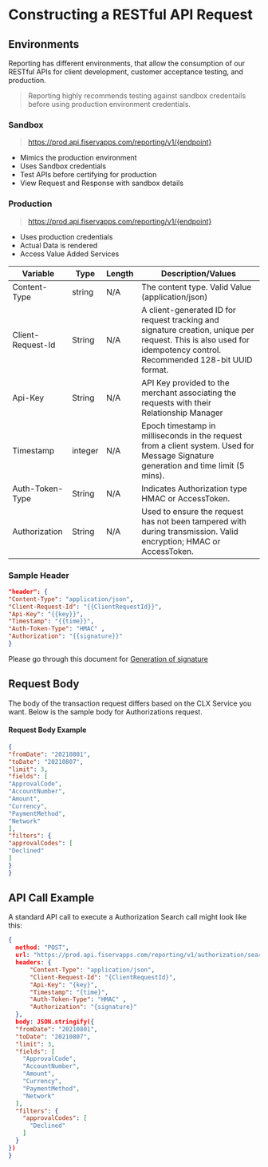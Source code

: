 # Constructing a RESTful API Request

## Environments

Reporting has different environments, that allow the consumption of our RESTful APIs for client development, customer acceptance testing, and production.

> Reporting highly recommends testing against sandbox credentails before using production environment credentials.

### Sandbox
> https://prod.api.fiservapps.com/reporting/v1/{endpoint}

- Mimics the production environment
- Uses Sandbox credentials
- Test APIs before certifying for production
- View Request and Response with sandbox details

### Production 
> https://prod.api.fiservapps.com/reporting/v1/{endpoint}

- Uses production credentials
- Actual Data is rendered 
- Access Value Added Services

Variable | Type | Length | Description/Values
--- | --- | --- | ---
Content-Type | string | N/A | The content type. Valid Value (application/json)
Client-Request-Id | String | N/A | A client-generated ID for request tracking and signature creation, unique per request. This is also used for idempotency control. Recommended 128-bit UUID format.
Api-Key | String | N/A | API Key provided to the merchant associating the requests with their Relationship Manager
Timestamp | integer | N/A | Epoch timestamp in milliseconds in the request from a client system. Used for Message Signature generation and time limit (5 mins).
Auth-Token-Type | String | N/A | Indicates Authorization type HMAC or AccessToken.
Authorization | String | N/A |Used to ensure the request has not been tampered with during transmission. Valid encryption; HMAC or AccessToken.

### Sample Header

```json
"header": {
"Content-Type": "application/json",
"Client-Request-Id": "{{ClientRequestId}}",
"Api-Key": "{{key}}",
"Timestamp": "{{time}}",
"Auth-Token-Type": "HMAC" ,
"Authorization": "{{signature}}"
}
```
Please go through this document for [Generation of signature](?path=docs/APIs/hmac-authentication.md) 
## Request Body

The body of the transaction request differs based on the CLX Service you want. Below is the sample body for Authorizations request.

#### Request Body Example

```json
{
"fromDate": "20210801",
"toDate": "20210807",
"limit": 3,
"fields": [
"ApprovalCode",
"AccountNumber",
"Amount",
"Currency",
"PaymentMethod",
"Network"
],
"filters": {
"approvalCodes": [
"Declined"
]
}
}
```

## API Call Example

A standard API call to execute a Authorization Search call might look like this:

```json
{
  method: "POST",
  url: "https://prod.api.fiservapps.com/reporting/v1/authorization/search",
  headers: {
      "Content-Type": "application/json",
      "Client-Request-Id": "{ClientRequestId}",
      "Api-Key": "{key}",
      "Timestamp": "{time}",
      "Auth-Token-Type": "HMAC" ,
      "Authorization": "{signature}"
  },
  body: JSON.stringify({
  "fromDate": "20210801",
  "toDate": "20210807",
  "limit": 3,
  "fields": [
    "ApprovalCode",
    "AccountNumber",
    "Amount",
    "Currency",
    "PaymentMethod",
    "Network"
  ],
  "filters": {
    "approvalCodes": [
      "Declined"
    ]
  }
})
}
```